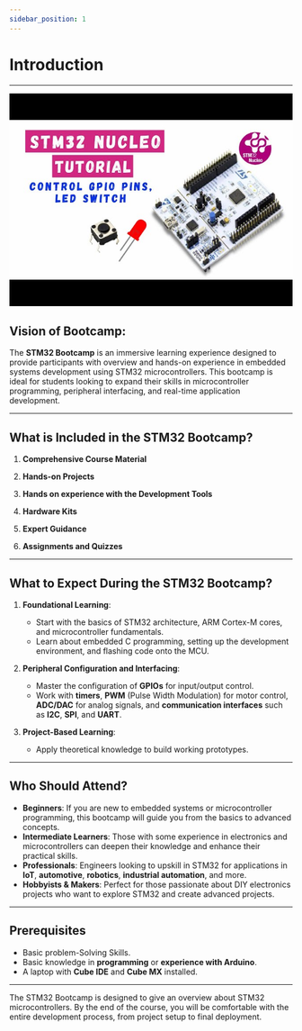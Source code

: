 ```yaml
---
sidebar_position: 1
---
```

# Introduction

---

![Image](Images\Nucleo_PinOut\sd.jpg)

## Vision of Bootcamp:

The **STM32 Bootcamp** is an immersive learning experience designed to provide participants with overview and hands-on experience in embedded systems development using STM32 microcontrollers. This bootcamp is ideal for students looking to expand their skills in microcontroller programming, peripheral interfacing, and real-time application development.

---

## What is Included in the STM32 Bootcamp?

1. **Comprehensive Course Material**

2. **Hands-on Projects**

3. **Hands on experience with the Development Tools**

4. **Hardware Kits**

5. **Expert Guidance**

6. **Assignments and Quizzes**

---

## What to Expect During the STM32 Bootcamp?

1. **Foundational Learning**:
   - Start with the basics of STM32 architecture, ARM Cortex-M cores, and microcontroller fundamentals.
   - Learn about embedded C programming, setting up the development environment, and flashing code onto the MCU.

2. **Peripheral Configuration and Interfacing**:
   - Master the configuration of **GPIOs** for input/output control.
   - Work with **timers**, **PWM** (Pulse Width Modulation) for motor control, **ADC/DAC** for analog signals, and **communication interfaces** such as **I2C**, **SPI**, and **UART**.

3. **Project-Based Learning**:
   - Apply theoretical knowledge to build working prototypes.

---

## Who Should Attend?

- **Beginners**: If you are new to embedded systems or microcontroller programming, this bootcamp will guide you from the basics to advanced concepts.
- **Intermediate Learners**: Those with some experience in electronics and microcontrollers can deepen their knowledge and enhance their practical skills.
- **Professionals**: Engineers looking to upskill in STM32 for applications in **IoT**, **automotive**, **robotics**, **industrial automation**, and more.
- **Hobbyists & Makers**: Perfect for those passionate about DIY electronics projects who want to explore STM32 and create advanced projects.

---

## Prerequisites

- Basic problem-Solving Skills.
- Basic knowledge in **programming** or **experience with Arduino**.
- A laptop with **Cube IDE** and **Cube MX** installed.

---

The STM32 Bootcamp is designed to give an overview about STM32 microcontrollers. By the end of the course, you will be comfortable with the entire development process, from project setup to final deployment.
